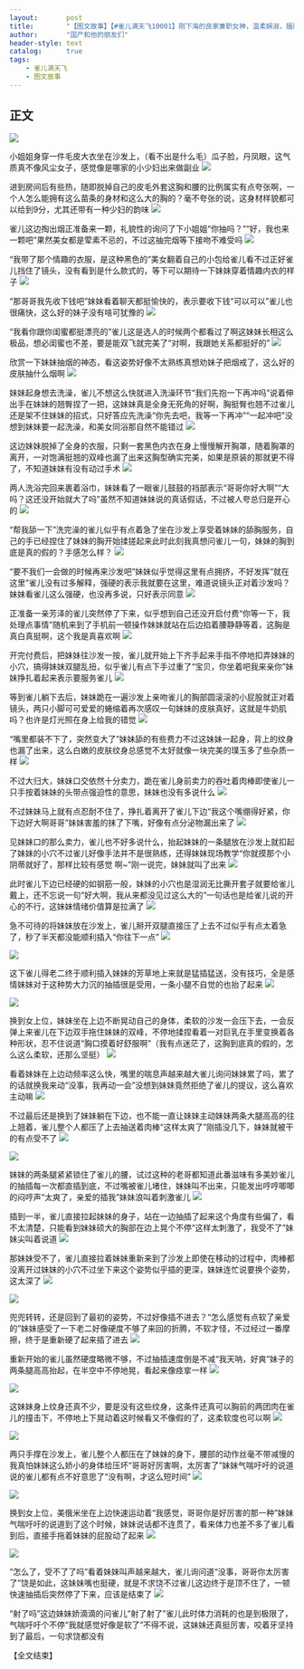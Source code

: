 ```yaml
---
layout:       post
title:        "【图文故事】【#雀儿满天飞10001】刚下海的良家兼职女神，温柔娴淑，腼腆害羞"
author:       "国产和他的朋友们"
header-style: text
catalog:      true
tags:
    - 雀儿满天飞
    - 图文故事
---
```


## 正文

![](https://pj.oz0ays.app/tupian/forum/202412/02/132422scrd6bl25ldzb6hp.gif)

小姐姐身穿一件毛皮大衣坐在沙发上，（看不出是什么毛）瓜子脸，丹凤眼，这气质真不像风尘女子，感觉像是哪家的小少妇出来做副业
![](https://pj.oz0ays.app/tupian/forum/202412/02/132425k448gl4lgeqehcg7.gif)

进到房间后有些热，随即脱掉自己的皮毛外套这胸和腰的比例属实有点夸张啊，一个人怎么能拥有这么苗条的身材和这么大的胸的？毫不夸张的说，这身材样貌都可以给到9分，尤其还带有一种少妇的韵味
![](https://pj.oz0ays.app/tupian/forum/202412/02/132428ww76wc623h271g13.gif)

雀儿这边掏出烟正准备来一颗，礼貌性的询问了下小姐姐“你抽吗？”“好，我也来一颗吧”果然美女都是荤素不忌的，不过这抽完烟等下接吻不难受吗
![](https://pj.oz0ays.app/tupian/forum/202412/02/132431my5hl2uiyotutjyg.gif)

“我带了那个情趣的衣服，是这种黑色的”美女翻着自己的小包给雀儿看不过正好雀儿挡住了镜头，没有看到是什么款式的，等下可以期待一下妹妹穿着情趣内衣的样子
![](https://pj.oz0ays.app/tupian/forum/202412/02/132435owrpg7jy1pj33jwy.gif)

“那哥哥我先收下钱吧”妹妹看着聊天都挺愉快的，表示要收下钱“可以可以”雀儿也很痛快，这么好的妹子没有啥可犹豫的
![](https://pj.oz0ays.app/tupian/forum/202412/02/132437ne3h3hp3hh3sqkaq.gif)

“我看你跟你闺蜜都挺漂亮的”雀儿这是选人的时候两个都看过了啊这妹妹长相这么极品，想必闺蜜也不差，要是能双飞就完美了“对啊，我跟她关系都挺好的”
![](https://pj.oz0ays.app/tupian/forum/202412/02/132440dmmmme2y7fb5bbyt.gif)

欣赏一下妹妹抽烟的神态，看这姿势好像不太熟练真想劝妹子把烟戒了，这么好的皮肤抽什么烟啊
![](https://pj.oz0ays.app/tupian/forum/202412/02/132443awh96j6d6wmm3k86.gif)

妹妹起身想去洗澡，雀儿不想这么快就进入洗澡环节“我们先抱一下再冲吗”说着伸出手在妹妹的翘臀捏了一把，这妹妹真是全身无死角的好啊，胸挺臀也翘不过雀儿还是架不住妹妹的招式，只好答应先洗澡“你先去吧，我等一下再冲”“一起冲吧”没想到妹妹要一起洗澡，和美女同浴那自然不能错过
![](https://pj.oz0ays.app/tupian/forum/202412/02/132447rrrs8oscx9st6wuv.gif)

这边妹妹脱掉了全身的衣服，只剩一套黑色内衣在身上慢慢解开胸罩，随着胸罩的离开，一对饱满挺翘的双峰也漏了出来这胸型确实完美，如果是原装的那就更不得了，不知道妹妹有没有动过手术
![](https://pj.oz0ays.app/tupian/forum/202412/02/132449l4r5m1cc4bb19kdl.gif)

两人洗浴完回来裹着浴巾，妹妹看了一眼雀儿鼓鼓的裆部表示“哥哥你好大啊”“大吗？这还没开始就大了吗”虽然不知道妹妹说的真话假话，不过被人夸总归是开心的
![](https://pj.oz0ays.app/tupian/forum/202412/02/132452ogt9gggsrw4s5a5t.gif)

“帮我舔一下”洗完澡的雀儿似乎有点着急了坐在沙发上享受着妹妹的舔胸服务，自己的手已经捏住了妹妹的胸开始揉搓起来此时此刻我真想问雀儿一句，妹妹的胸到底是真的假的？手感怎么样？
![](https://pj.oz0ays.app/tupian/forum/202412/02/132456stm6x6xfxs64pvbx.gif)

“要不我们一会做的时候再来沙发吧”妹妹似乎觉得这里有点拥挤，不好发挥“就在这里”雀儿没有过多解释，强硬的表示我就要在这里，难道说镜头正对着沙发吗？妹妹看雀儿这么强硬，也没再多说，只好表示同意
![](https://pj.oz0ays.app/tupian/forum/202412/02/132500lzxma552szfa5zmz.gif)

正准备一亲芳泽的雀儿突然停了下来，似乎想到自己还没开启付费“你等一下，我处理点事情”随机来到了手机前一顿操作妹妹就站在后边掐着腰静静等着，这胸是真白真挺啊，这个我是真喜欢啊
![](https://pj.oz0ays.app/tupian/forum/202412/02/132502wzn434m4mcj054n4.gif)

开完付费后，把妹妹往沙发一按，雀儿就开始上下齐手起来手指不停地扣弄妹妹的小穴，搞得妹妹双腿乱扭，似乎雀儿有点下手过重了“宝贝，你坐着吧我来亲你”妹妹挣扎着起来表示要服务雀儿
![](https://pj.oz0ays.app/tupian/forum/202412/02/132504edv43ssdhpjao4fa.gif)

等到雀儿躺下去后，妹妹跪在一遍沙发上亲吻雀儿的胸部圆滚滚的小屁股就正对着镜头，两只小脚可可爱爱的蜷缩着再次感叹一句妹妹的皮肤真好，这就是牛奶肌吗？也许是灯光照在身上给我的错觉
![](https://pj.oz0ays.app/tupian/forum/202412/02/132506yl8ra5fqvv9tkqpl.gif)

“嘴里都装不下了，突然变大了”妹妹舔的有些费力不过这妹妹一起身，背上的纹身也漏了出来，这么白嫩的皮肤纹身总感觉不太好就像一块完美的璞玉多了些杂质一样
![](https://pj.oz0ays.app/tupian/forum/202412/02/132508dbmcr9omqgg43puz.gif)

不过大归大，妹妹口交依然十分卖力，跪在雀儿身前卖力的吞吐着肉棒即使雀儿一只手按着妹妹的头带点强迫性的意思，妹妹也没有多说什么
![](https://pj.oz0ays.app/tupian/forum/202412/02/132511xi4ptciv37qsbisz.gif)

不过妹妹马上就有点忍耐不住了，挣扎着离开了雀儿下边“我这个嘴绷得好紧，你下边好大啊哥哥”妹妹害羞的抹了下嘴，好像有点分泌物漏出来了
![](https://pj.oz0ays.app/tupian/forum/202412/02/132513uwfptj3f9wkviv2v.gif)

见妹妹口的那么卖力，雀儿也不好多说什么，抬起妹妹的一条腿放在沙发上就扣起了妹妹的小穴不过雀儿好像手法并不是很熟练，还得妹妹现场教学“你就摸那个小阴蒂就好了，那样比较有感觉 啊~”刚一说完，妹妹就叫了出来
![](https://pj.oz0ays.app/tupian/forum/202412/02/132516k3b7cw1q8y88za1c.gif)

此时雀儿下边已经硬的如钢筋一般，妹妹的小穴也是湿润无比撕开套子就要给雀儿戴上，还不忘说一句“好大啊，我从来都没见过这么大的”一句话也是给雀儿说的开心的不行，这妹妹情绪价值算是拉满了
![](https://pj.oz0ays.app/tupian/forum/202412/02/132519durvkri5u55ukr0u.gif)

急不可待的将妹妹放在沙发上，雀儿掰开双腿直接压了上去不过似乎有点太着急了，秒了半天都没能顺利插入“你往下一点”
![](https://pj.oz0ays.app/tupian/forum/202412/02/132522lcxel6k9sekjstes.gif)

![](https://pj.oz0ays.app/tupian/forum/202412/02/132524fzg9yi2rv27qv822.gif)

这下雀儿得老二终于顺利插入妹妹的芳草地上来就是猛插猛送，没有技巧，全是感情妹妹对于这种势大力沉的抽插很是受用，一条小腿不自觉的也抬了起来
![](https://pj.oz0ays.app/tupian/forum/202412/02/132527raa1w17h1agcbgba.gif)

![](https://pj.oz0ays.app/tupian/forum/202412/02/132529fnj9n2dbjaznvbjq.gif)

换到女上位，妹妹坐在上边不断晃动自己的身体，柔软的沙发一会压下去，一会反弹上来雀儿在下边双手拖住妹妹的双峰，不停地揉捏看着一对巨乳在手里变换着各种形状，忍不住说道“胸口摸着好舒服啊”（我有点迷茫了，这胸到底真的假的，怎么这么柔软，还那么坚挺）
![](https://pj.oz0ays.app/tupian/forum/202412/02/132531kq8z14796u8buts6.gif)

看着妹妹在上边动频率这么快，嘴里的喘息声越来越大雀儿询问妹妹累了吗，累了的话就换我来动“没事，我再动一会”没想到妹妹竟然拒绝了雀儿的提议，这么喜欢主动嘛
![](https://pj.oz0ays.app/tupian/forum/202412/02/132533jjs7fdshv1jvj2jc.gif)

不过最后还是换到了妹妹躺在下边，也不能一直让妹妹主动妹妹两条大腿高高的往上翘着，雀儿整个人都压了上去抽送着肉棒“这样太爽了”刚插没几下，妹妹就被干的有点受不了
![](https://pj.oz0ays.app/tupian/forum/202412/02/132535c9w9l25l5crlrwqi.gif)

![](https://pj.oz0ays.app/tupian/forum/202412/02/132537f3gt6shsrtzir6ss.gif)

妹妹的两条腿紧紧锁住了雀儿的腰，试过这种的老哥都知道此番滋味有多美妙雀儿的抽插每一次都直插到底，不过嘴被雀儿堵住，妹妹叫不出来，只能发出哼哼唧唧的闷哼声“太爽了，亲爱的插我”妹妹浪叫着刺激雀儿
![](https://pj.oz0ays.app/tupian/forum/202412/02/132538vsgoogsoqimksskq.gif)

插到一半，雀儿直接拉起妹妹的身子，站在一边抽插了起来这个角度有些偏了，看不太清楚，只能看到妹妹硕大的胸部在边上晃个不停“这样太刺激了，我受不了”妹妹尖叫着说道
![](https://pj.oz0ays.app/tupian/forum/202412/02/132540ygegcxk3ex17kh54.gif)

那妹妹受不了，雀儿直接拉着妹妹重新来到了沙发上即使在移动的过程中，肉棒都没离开过妹妹的小穴不过坐下来这个姿势似乎插的更深，妹妹连忙说要换个姿势，这太深了
![](https://pj.oz0ays.app/tupian/forum/202412/02/132541fsl0ljw0zttate7t.gif)

![](https://pj.oz0ays.app/tupian/forum/202412/02/132543x1ebkct1gveetoao.gif)

兜兜转转，还是回到了最初的姿势，不过好像插不进去？“怎么感觉有点软了亲爱的”妹妹感受了一下老二好像硬度不够了来回的折腾，不软才怪，不过经过一番摩擦，终于是重新硬了起来插了进去
![](https://pj.oz0ays.app/tupian/forum/202412/02/132545p9qxcx3w9zpt90b9.gif)

重新开始的雀儿虽然硬度略微不够，不过抽插速度倒是不减“我天呐，好爽”妹子的两条腿高高抬起，在半空中不停地晃，看起来像痉挛一样
![](https://pj.oz0ays.app/tupian/forum/202412/02/132547t1ydhgbgg41dl4jx.gif)

![](https://pj.oz0ays.app/tupian/forum/202412/02/132549yrdjwp1kzrcnp3jb.gif)

这妹妹身上纹身还真不少，要是没有这些纹身，这条件还真可以胸前的两团肉在雀儿的撞击下，不停地上下晃动着这时候看又不像假的了，这柔软度也可以啊
![](https://pj.oz0ays.app/tupian/forum/202412/02/132553bidqidevaei7vqrp.gif)

![](https://pj.oz0ays.app/tupian/forum/202412/02/132556xfzyklyv7gtv4o3k.gif)

两只手撑在沙发上，雀儿整个人都压在了妹妹的身下，腰部的动作丝毫不带减慢的我真怕妹妹这么娇小的身体给压坏“哥哥好厉害啊，太厉害了”妹妹气喘吁吁的说道说的雀儿都有点不好意思了“没有啊，才这么短时间”
![](https://pj.oz0ays.app/tupian/forum/202412/02/132558kfw1ixgai6l1wpil.gif)

![](https://pj.oz0ays.app/tupian/forum/202412/02/132600p7jfqvih3vizesqa.gif)

换到女上位，美俄米坐在上边快速运动着“我感觉，哥哥你是好厉害的那一种”妹妹气喘吁吁的说道到了这个时候，妹妹说话都不连贯了，看来体力也差不多了雀儿看到后，直接手拖着妹妹的屁股动了起来
![](https://pj.oz0ays.app/tupian/forum/202412/02/132603g7kbb3bm5gb66gb7.gif)

![](https://pj.oz0ays.app/tupian/forum/202412/02/132604qyuykw3k3e2avcby.gif)

“怎么了，受不了了吗”看着妹妹叫声越来越大，雀儿询问道“没事，哥哥你太厉害了”饶是如此，这妹妹嘴也挺硬，就是不求饶不过雀儿这边终于是顶不住了，一顿快速抽插后突然停了下来，应该是结束了
![](https://pj.oz0ays.app/tupian/forum/202412/02/132606v66fs811j921fac9.gif)

“射了吗”这边妹妹娇滴滴的问雀儿“射了射了”雀儿此时体力消耗的也是到极限了，气喘吁吁个不停“我就感觉好像是软了”不得不说，这妹妹还真挺厉害，咬着牙坚持到了最后，一句求饶都没有

【全文结束】